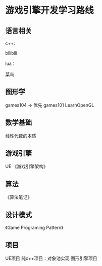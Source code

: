 # 游戏引擎开发学习路线

## 语言相关

c++:

bilibili

lua：

菜鸟

## 图形学

games104 -> 优先
games101
LearnOpenGL

## 数学基础

线性代数的本质

## 游戏引擎

UE
《游戏引擎架构》

## 算法

《算法笔记》

## 设计模式

《Game Programing Pattern》

## 项目

UE项目
纯c++项目：对象池实现
图形引擎项目
